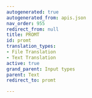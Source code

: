 ```yaml
---
autogenerated: true
autogenerated_from: apis.json
nav_order: 955
redirect_from: null
title: PROMT
id: promt
translation_types:
- File Translation
- Text Translation
active: true
grand_parent: Input types
parent: Text
redirect_to: promt

---
```


